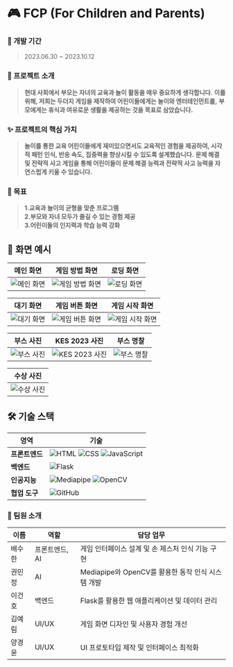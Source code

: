 # 🎮 FCP (For Children and Parents)

### 📅 개발 기간
> 2023.06.30 ~ 2023.10.12
> 
### 📖 프로젝트 소개
> **현대 사회에서 부모는 자녀의 교육과 놀이 활동을 매우 중요하게 생각합니다.**
> **이를 위해, 저희는 두더지 게임을 제작하여 어린이들에게는 놀이와 엔터테인먼트를,**
> **부모에게는 휴식과 여유로운 생활을 제공하는 것을 목표로 삼았습니다.**

### ✨ 프로젝트의 핵심 가치
> **놀이를 통한 교육 어린이들에게 재미있으면서도 교육적인 경험을 제공하여, 시각적 패턴 인식, 반응 속도, 집중력을 향상시킬 수 있도록 설계했습니다.**
> **문제 해결 및 전략적 사고 게임을 통해 어린이들이 문제 해결 능력과 전략적 사고 능력을 자연스럽게 키울 수 있습니다.**

### 🎯 목표
> **1.교육과 놀이의 균형을 맞춘 프로그램** <br>
> **2.부모와 자녀 모두가 즐길 수 있는 경험 제공** <br>
> **3.어린이들의 인지력과 학습 능력 강화** <br>

## 📸 화면 예시

| **메인 화면**          | **게임 방법 화면**       | **로딩 화면**          |
|------------------------|-------------------------|------------------------|
| ![메인 화면](https://github.com/uh004/2023-expo/assets/105197524/8efd342e-9694-4c06-a96a-8f7064819733) | ![게임 방법 화면](https://github.com/uh004/2023-expo/assets/105197524/807a483f-9fc5-4f9a-9d95-379d0bec07f3) | ![로딩 화면](https://github.com/uh004/2023-expo/assets/105197524/1f61ad32-ce2e-4f1c-b0cb-27c84cfb6b4e) |

| **대기 화면**          | **게임 버튼 화면**       | **게임 시작 화면**      |
|------------------------|-------------------------|------------------------|
| ![대기 화면](https://github.com/uh004/2023-expo/assets/105197524/5b937791-4cae-49aa-be1c-6b94b84cd656) | ![게임 버튼 화면](https://github.com/uh004/2023-expo/assets/105197524/8548a53c-50b5-4b14-80c8-6697b958983a) | ![게임 시작 화면](https://github.com/uh004/2023-expo/assets/105197524/510704b7-d8c2-4917-ae06-e9ec32014867) |

| **부스 사진**          | **KES 2023 사진**        | **부스 명찰**          |
|------------------------|-------------------------|------------------------|
| ![부스 사진](https://github.com/uh004/2023-expo/assets/105197524/f28b7be6-abf5-4319-9fc0-7f8a642fbefb) | ![KES 2023 사진](https://github.com/uh004/2023-expo/assets/105197524/b939ab0d-ede6-440f-87c0-a51ef7365927) | ![부스 명찰](https://github.com/uh004/2023-expo/assets/105197524/02b46207-ae0d-4c9a-8392-439cdc375d02) |

| **수상 사진**          |
|------------------------|
| ![수상 사진](https://github.com/uh004/2023-expo/assets/105197524/813a566e-1a5b-499f-a67c-c07af76337cc) |

## 🛠️ 기술 스택

| **영역**         | **기술**                                                                                                                                                                                                                                   |
|------------------|--------------------------------------------------------------------------------------------------------------------------------------------------|
| **프론트엔드**   | ![HTML](https://img.shields.io/badge/-HTML-E34F26?logo=html5&logoColor=white) ![CSS](https://img.shields.io/badge/-CSS-1572B6?logo=css3&logoColor=white) ![JavaScript](https://img.shields.io/badge/-JavaScript-F7DF1E?logo=javascript&logoColor=black) |
| **백엔드**       | ![Flask](https://img.shields.io/badge/-Flask-000000?logo=flask&logoColor=white)                       |                                                                                        
| **인공지능**     | ![Mediapipe](https://img.shields.io/badge/-Mediapipe-00C853?logo=google&logoColor=white) ![OpenCV](https://img.shields.io/badge/-OpenCV-5C3EE8?logo=opencv&logoColor=white)          |         
| **협업 도구**    | ![GitHub](https://img.shields.io/badge/-GitHub-181717?logo=github&logoColor=white)            | 

### 🔔 팀원 소개
| **이름**    | **역할**       | **담당 업무**                 |
|-------------|----------------|-------------------------------|
| 배수한       | 프론트엔드, AI     | 게임 인터페이스 설계 및 손 제스처 인식 기능 구현           |
| 권민정       | AI     | Mediapipe와 OpenCV를 활용한 동작 인식 시스템 개발          |
| 이건호       | 백엔드         | Flask를 활용한 웹 애플리케이션 및 데이터 관리      |
| 김예림       | UI/UX         | 게임 화면 디자인 및 사용자 경험 개선      |
| 양경윤       | UI/UX         | UI 프로토타입 제작 및 인터페이스 최적화      |
